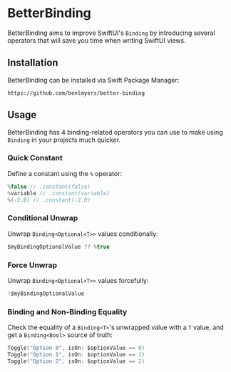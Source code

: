 # BetterBinding

BetterBinding aims to improve SwiftUI's `Binding` by introducing several operators that will save you time when writing SwiftUI views.

## Installation

BetterBinding can be installed via Swift Package Manager:

```
https://github.com/benlmyers/better-binding
```

## Usage

BetterBinding has 4 binding-related operators you can use to make using `Binding` in your projects much quicker.

### Quick Constant

Define a constant using the `%` operator:

```swift
%false // .constant(false)
%variable // .constant(variable)
%(-2.0) // .constant(-2.0)
```

### Conditional Unwrap

Unwrap `Binding<Optional<T>>` values conditionally:

```swift
$myBindingOptionalValue ?? %true
```

### Force Unwrap

Unwrap `Binding<Optional<T>>` values forcefully:

```swift
!$myBindingOptionalValue
```

### Binding and Non-Binding Equality

Check the equality of a `Binding<T>`'s unwrapped value with a `T` value, and get a `Binding<Bool>` source of truth:

```swift
Toggle("Option 0", isOn: $optionValue == 0)
Toggle("Option 1", isOn: $optionValue == 1)
Toggle("Option 2", isOn: $optionValue == 2)
```

